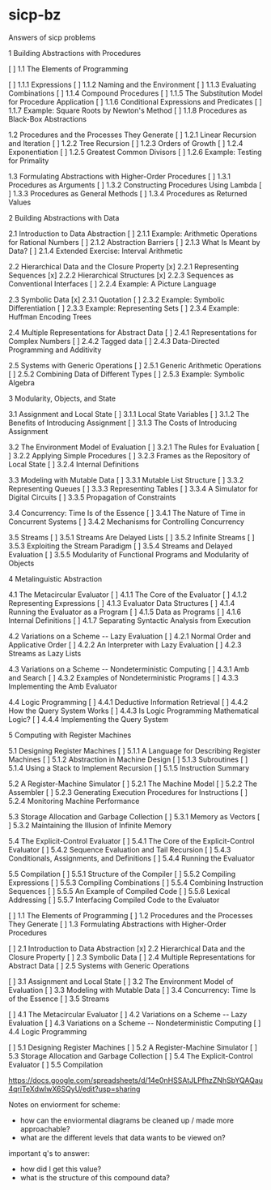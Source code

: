 # sicp-bz
Answers of sicp problems

1  Building Abstractions with Procedures

[ ]  1.1  The Elements of Programming

[ ]  1.1.1  Expressions
[ ]  1.1.2  Naming and the Environment
[ ]  1.1.3  Evaluating Combinations
[ ]  1.1.4  Compound Procedures
[ ]  1.1.5  The Substitution Model for Procedure Application
[ ]  1.1.6  Conditional Expressions and Predicates
[ ]  1.1.7  Example: Square Roots by Newton's Method
[ ]  1.1.8  Procedures as Black-Box Abstractions

1.2  Procedures and the Processes They Generate
[ ]  1.2.1  Linear Recursion and Iteration
[ ]  1.2.2  Tree Recursion
[ ]  1.2.3  Orders of Growth
[ ]  1.2.4  Exponentiation
[ ]  1.2.5  Greatest Common Divisors
[ ]  1.2.6  Example: Testing for Primality

1.3  Formulating Abstractions with Higher-Order Procedures
[ ]  1.3.1  Procedures as Arguments
[ ]  1.3.2  Constructing Procedures Using Lambda
[ ]  1.3.3  Procedures as General Methods
[ ]  1.3.4  Procedures as Returned Values


2  Building Abstractions with Data

2.1  Introduction to Data Abstraction
[ ]  2.1.1  Example: Arithmetic Operations for Rational Numbers
[ ]  2.1.2  Abstraction Barriers
[ ]  2.1.3  What Is Meant by Data?
[ ]  2.1.4  Extended Exercise: Interval Arithmetic

2.2  Hierarchical Data and the Closure Property
[x]  2.2.1  Representing Sequences
[x]  2.2.2  Hierarchical Structures
[x]  2.2.3  Sequences as Conventional Interfaces
[ ]  2.2.4  Example: A Picture Language

2.3  Symbolic Data
[x]  2.3.1  Quotation
[ ]  2.3.2  Example: Symbolic Differentiation
[ ]  2.3.3  Example: Representing Sets
[ ]  2.3.4  Example: Huffman Encoding Trees

2.4  Multiple Representations for Abstract Data
[ ]  2.4.1  Representations for Complex Numbers
[ ]  2.4.2  Tagged data
[ ]  2.4.3  Data-Directed Programming and Additivity

2.5  Systems with Generic Operations
[ ]  2.5.1  Generic Arithmetic Operations
[ ]  2.5.2  Combining Data of Different Types
[ ]  2.5.3  Example: Symbolic Algebra


3  Modularity, Objects, and State

3.1  Assignment and Local State
[ ]  3.1.1  Local State Variables
[ ]  3.1.2  The Benefits of Introducing Assignment
[ ]  3.1.3  The Costs of Introducing Assignment

3.2  The Environment Model of Evaluation
[ ]  3.2.1  The Rules for Evaluation
[ ]  3.2.2  Applying Simple Procedures
[ ]  3.2.3  Frames as the Repository of Local State
[ ]  3.2.4  Internal Definitions

3.3  Modeling with Mutable Data
[ ]  3.3.1  Mutable List Structure
[ ]  3.3.2  Representing Queues
[ ]  3.3.3  Representing Tables
[ ]  3.3.4  A Simulator for Digital Circuits
[ ]  3.3.5  Propagation of Constraints

3.4  Concurrency: Time Is of the Essence
[ ]  3.4.1  The Nature of Time in Concurrent Systems
[ ]  3.4.2  Mechanisms for Controlling Concurrency

3.5  Streams
[ ]  3.5.1  Streams Are Delayed Lists
[ ]  3.5.2  Infinite Streams
[ ]  3.5.3  Exploiting the Stream Paradigm
[ ]  3.5.4  Streams and Delayed Evaluation
[ ]  3.5.5  Modularity of Functional Programs and Modularity of Objects


4  Metalinguistic Abstraction

4.1  The Metacircular Evaluator
[ ]  4.1.1  The Core of the Evaluator
[ ]  4.1.2  Representing Expressions
[ ]  4.1.3  Evaluator Data Structures
[ ]  4.1.4  Running the Evaluator as a Program
[ ]  4.1.5  Data as Programs
[ ]  4.1.6  Internal Definitions
[ ]  4.1.7  Separating Syntactic Analysis from Execution

4.2  Variations on a Scheme -- Lazy Evaluation
[ ]  4.2.1  Normal Order and Applicative Order
[ ]  4.2.2  An Interpreter with Lazy Evaluation
[ ]  4.2.3  Streams as Lazy Lists

4.3  Variations on a Scheme -- Nondeterministic Computing
[ ]  4.3.1  Amb and Search
[ ]  4.3.2  Examples of Nondeterministic Programs
[ ]  4.3.3  Implementing the Amb Evaluator

4.4  Logic Programming
[ ]  4.4.1  Deductive Information Retrieval
[ ]  4.4.2  How the Query System Works
[ ]  4.4.3  Is Logic Programming Mathematical Logic?
[ ]  4.4.4  Implementing the Query System

5  Computing with Register Machines

5.1  Designing Register Machines
[ ]  5.1.1  A Language for Describing Register Machines
[ ]  5.1.2  Abstraction in Machine Design
[ ]  5.1.3  Subroutines
[ ]  5.1.4  Using a Stack to Implement Recursion
[ ]  5.1.5  Instruction Summary

5.2  A Register-Machine Simulator
[ ]  5.2.1  The Machine Model
[ ]  5.2.2  The Assembler
[ ]  5.2.3  Generating Execution Procedures for Instructions
[ ]  5.2.4  Monitoring Machine Performance

5.3  Storage Allocation and Garbage Collection
[ ]  5.3.1  Memory as Vectors
[ ]  5.3.2  Maintaining the Illusion of Infinite Memory

5.4  The Explicit-Control Evaluator
[ ]  5.4.1  The Core of the Explicit-Control Evaluator
[ ]  5.4.2  Sequence Evaluation and Tail Recursion
[ ]  5.4.3  Conditionals, Assignments, and Definitions
[ ]  5.4.4  Running the Evaluator

5.5  Compilation
[ ]  5.5.1  Structure of the Compiler
[ ]  5.5.2  Compiling Expressions
[ ]  5.5.3  Compiling Combinations
[ ]  5.5.4  Combining Instruction Sequences
[ ]  5.5.5  An Example of Compiled Code
[ ]  5.5.6  Lexical Addressing
[ ]  5.5.7  Interfacing Compiled Code to the Evaluator



[ ] 1.1  The Elements of Programming
[ ] 1.2  Procedures and the Processes They Generate
[ ] 1.3  Formulating Abstractions with Higher-Order Procedures

[ ] 2.1  Introduction to Data Abstraction
[x] 2.2  Hierarchical Data and the Closure Property
[ ] 2.3  Symbolic Data
[ ] 2.4  Multiple Representations for Abstract Data
[ ] 2.5  Systems with Generic Operations

[ ] 3.1  Assignment and Local State
[ ] 3.2  The Environment Model of Evaluation
[ ] 3.3  Modeling with Mutable Data
[ ] 3.4  Concurrency: Time Is of the Essence
[ ] 3.5  Streams

[ ] 4.1  The Metacircular Evaluator
[ ] 4.2  Variations on a Scheme -- Lazy Evaluation
[ ] 4.3  Variations on a Scheme -- Nondeterministic Computing
[ ] 4.4  Logic Programming

[ ] 5.1  Designing Register Machines
[ ] 5.2  A Register-Machine Simulator
[ ] 5.3  Storage Allocation and Garbage Collection
[ ] 5.4  The Explicit-Control Evaluator
[ ] 5.5  Compilation



https://docs.google.com/spreadsheets/d/14e0nHSSAtJLPfhzZNhSbYQAQau4qriTeXdwlwX6SQyU/edit?usp=sharing

Notes on enviorment for scheme:
- how can the enviormental diagrams be cleaned up / made more approachable?
- what are the different levels that data wants to be viewed on?

important q's to answer:
- how did I get this value?
- what is the structure of this compound data?
